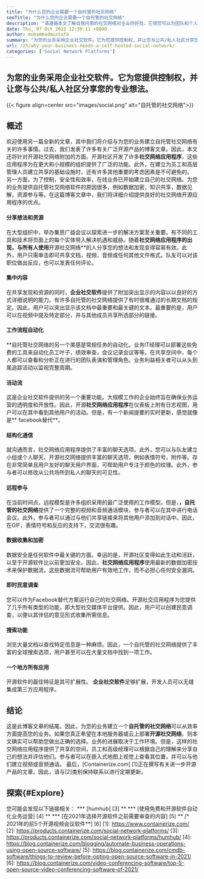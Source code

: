 ```yaml
---
title: "为什么您的企业需要一个自托管的社交网络" 
seoTitle: "为什么您的企业需要一个自托管的社交网络" 
description: "请遵循本文了解自我托管的社交网络对企业的好处。它使您可以为团队和个人建立公共/私人空间。" 
date: Thu, 07 Oct 2021 12:59:11 +0000
author: muhammadmustafa
summary: "为您的业务采用企业社交软件。它为您提供控制权，并让您与公共/私人社区分享您的专业想法。" 
url: /zh/why-your-business-needs-a-self-hosted-social-network/
categories: ['Social Network Platforms']
---
```


## 为您的业务采用企业社交软件。它为您提供控制权，并让您与公共/私人社区分享您的专业想法。

{{< figure align=center src="images/social.png" alt="自托管的社交网络">}}


## 概述
欢迎使用另一篇全新的文章，其中我们将介绍与为您的业务建立自托管社交网络有关的许多事情。过去，我们发表了许多有关广泛开源产品的博客文章。因此，本文还将针对开源社交网络附加的方面。开源社区开发了许多**社交网络应用程序**，这些应用程序为在更大和小规模的组织提供了广泛的功能。此外，在建立为员工和高层管理人员建立共享的基础设施时，还有许多其他重要的考虑因素是不可避免的。
另一方面，为了控制，安全性和效率，在线业务已开始建立自己的社交网络。为您的业务提供自托管社交网络软件的原因很多，例如数据加密，知识共享，数据见解，资源参与等。在这篇博客文章中，我们将详细介绍提供良好的社交网络开源应用程序的优点。

#### 分享想法和资源
在大型组织中，举办集思广益会议以探索进一步的解决方案至关重要。有不同的工具和技术将页面上的每个实体带入解决机遇和威胁。随着**社交网络应用程序的出现，与所有人使用**开源社交网络**的人分享您的想法和发现变得容易有效。此外，用户只需单击即可共享文档，视频，音频或任何其他文件格式。队友可以对该职位做出反应，也可以发表任何评论。

#### 集中内容
在共享发现和资源的同时，**企业社交软件**提供了附加突出显示的内容以以良好的方式详细说明的能力。有许多自托管的社交网络提供了有时很难通过的长期文档的规定。因此，用户可以突出显示该文档中最重要和最关键的文本。最重要的是，用户可以在视频中提及特定部分，并与其他成员共享所选部分的链接。

#### 工作流程自动化
**自托管社交网络的另一个美感是常规任务的自动化。业务IT经理可以部署这些免费的工具来自动化员工叶子，绩效审查，会议记录会议等等。在共享空间中，每个人都可以查看和分析正在进行的团队表演和管理角色。业务利益相关者可以从头到尾追踪活动以监视完整周期。

#### 活动流
这是企业社交软件提供的另一个重要功能。大规模工作的企业始终旨在确保业务运营的透明度和开放性。因此，开源**社交网络应用程序**在仪表板上附有日志视图，用户可以在其中看到其他用户的活动。但是，有一个新闻提要的实时更新，感觉就像是** facebook替代**。

#### 结构化通信
就沟通而言，社交网络应用程序提供了丰富的聊天选项。此外，您可以与队友建立小组或个人聊天。开源社交网络提供丰富的聊天选项，例如表情符号，附件等。存在非常简单且用户友好的聊天用户界面，可帮助用户专注于颜色的纹理。此外，参与者可以修改从公共场所到私人的聊天的可见性。

#### 远程参与
在当前时间点，远程模型是许多组织采用的最广泛使用的工作模型。但是，**，自托管的社交网络**提供了一个完整的视频和音频通话模块，参与者可以在其中进行电话会议。此外，参与者可以通过与他们共享链接来将其他用户添加到对话中。因此，在GIF，表情符号和反应的支持下，交流很有趣。

#### 数据收集和加密
数据安全是任何软件中最关键的方面。幸运的是，开源社区变得如此生动和活跃，以至于开源软件比以前更加安全。因此，**社交网络应用程序**使用最新的数据加密技术来保护数据流，这些数据流可帮助用户有效地工作，而不必担心任何安全漏洞。

#### 即时民意调查
您可以作为Facebook替代方案运行自己的社交网络。开源社交应用程序为您提供了几乎所有类型的功能，即大型社交媒体平台提供。因此，用户可以创建民意调查，以便以其伴侣的意见形式收集所需信息。

#### 搜索功能
浏览大量文档以查找特定信息是一种麻烦。因此，一个自托管的社交网络提供了丰富的全球搜索选项，用户甚至可以在大量文档中找到一项工作。

#### 一个地方所有应用
开源软件的最佳特征是其可扩展性。 **企业社交软件**足够扩展，开发人员可以无缝集成第三方应用程序。

## 结论
这是此博客文章的结尾。因此，为您的业务建立一个**自托管的社交网络**可以从效率方面提高您的业务。如果您真正希望在本地服务器或云上部署**开源社交网络**，则本文确实可以帮助您做出正确的选择。业务的进展取决于工作环境。但是，这样的社交网络应用程序提供了共享的空间，员工和高级经理可以根据自己的理解来分享自己的想法并评估他们。参与者可以在嵌入式地图上视觉上查看其位置，并可以与他们建立视频或音频通话。
最后，[Containerize.com] [1]正在撰写有关进一步开源产品的文章。因此，请与[2]类别保持联系以进行定期更新。

## 探索{#Explore}
您可能会发现以下链接相关：
  *** [humhub] [3] **
  *** [使用免费和开源软件自动化业务运营] [4] **
  *** [在2021年选择开源软件之前需要审查的内容] [5] **
  *[** 2021年的前5个开源视频会议软件**] [6]
[1]: https://www.containerize.com/
[2]: https://products.containerize.com/social-network-platforms/
[3]: https://products.containerize.com/social-network-platforms/humhub/
[4]: https://blog.containerize.com/blogging/automate-business-operations-using-open-source-software/
[5]: https://blog.containerize.com/cmdb-software/things-to-review-before-opting-open-source-software-in-2021/
[6]: https://blog.containerize.com/video-conferencing-software/top-5-open-source-video-conferencing-software-of-2021/
